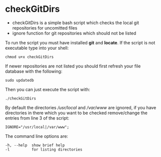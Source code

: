# checkGitDirs
* checkGitDirs is a simple bash script which checks the local git repositories for uncomitted files
* ignore function for git repositories which should not be listed

To run the script you must have installed **git** and **locate**.
If the script is not executable type into your shell:

    chmod u+x checkGitDirs
    
If newer repositories are not listed you should first refresh your file database with the following:

    sudo updatedb
    
Then you can just execute the script with:

    ./checkGitDirs

By default the directories */usr/local* and */var/www* are ignored, if you have directories in there which you want to be checked remove/change the entries from line 3 of the script:
    
    IGNORE="/usr/local|/var/www";
    
The command line options are:

    -h, --help  show brief help
    -l          for listing directories

